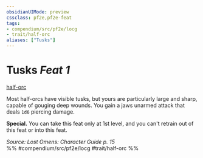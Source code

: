 ```yaml
---
obsidianUIMode: preview
cssclass: pf2e,pf2e-feat
tags:
- compendium/src/pf2e/locg
- trait/half-orc
aliases: ["Tusks"]
---
```

# Tusks  *Feat 1*  
[half-orc](/rules/traits/half-orc.md)  


Most half-orcs have visible tusks, but yours are particularly large and sharp, capable of gouging deep wounds. You gain a jaws unarmed attack that deals `1d6` piercing damage.

**Special.** You can take this feat only at 1st level, and you can't retrain out of this feat or into this feat.

*Source: Lost Omens: Character Guide p. 15*  
%% #compendium/src/pf2e/locg #trait/half-orc %%